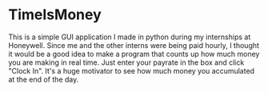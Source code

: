 # TimeIsMoney

This is a simple GUI application I made in python during my internships at Honeywell. Since me and the other interns were being paid hourly, I thought it would be a good idea to make a program that counts up how much money you are making in real time. Just enter your payrate in the box and click "Clock In". It's a huge motivator to see how much money you accumulated at the end of the day.

